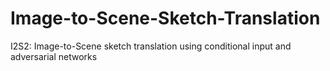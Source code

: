 # Image-to-Scene-Sketch-Translation
I2S2: Image-to-Scene sketch translation using conditional input and adversarial networks

